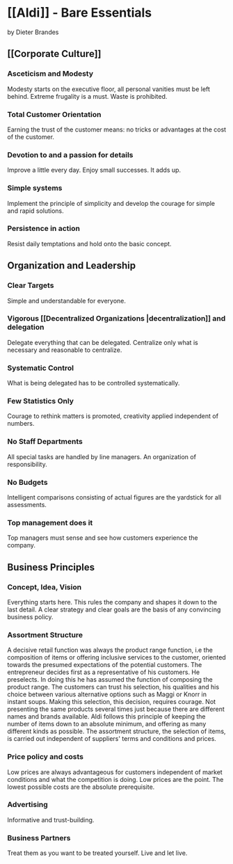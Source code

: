 # [[Aldi]] - Bare Essentials

by Dieter Brandes

## [[Corporate Culture]]
### Asceticism and Modesty
Modesty starts on the executive floor, all personal vanities must be left behind. Extreme frugality is a must. Waste is prohibited.

### Total Customer Orientation
Earning the trust of the customer means: no tricks or advantages at the cost of the customer.

### Devotion to and a passion for details
Improve a little every day. Enjoy small successes. It adds up. 

### Simple systems
Implement the principle  of simplicity and develop the courage for simple and rapid solutions.

### Persistence in action
Resist daily temptations and hold onto the basic concept.



## Organization and Leadership
### Clear Targets
Simple and understandable for everyone.

### Vigorous [[Decentralized Organizations |decentralization]] and delegation
Delegate everything that can be delegated. Centralize only what is necessary and reasonable to centralize.

### Systematic Control
What is being delegated has to be controlled systematically.

### Few Statistics Only
Courage to rethink matters is promoted, creativity applied independent of numbers.

### No Staff Departments
All special tasks are handled by line managers. An organization of responsibility.

### No Budgets
Intelligent comparisons consisting of actual figures are the yardstick for all assessments.

### Top management does it
Top managers must sense and see how customers experience the company.

## Business Principles
### Concept, Idea, Vision
Everything starts here. This rules the company and shapes it down to the last detail. A clear strategy and clear goals are the basis of any convincing business policy.

### Assortment Structure
A decisive retail function was always the product range function, i.e the composition of items or offering inclusive services to the customer, oriented towards the presumed expectations of the potential customers. The entrepreneur decides first as a representative of his customers. He preselects. In doing this he has assumed the function of composing the product range. The customers can trust his selection, his qualities and his choice between various alternative options such as Maggi or Knorr in instant soups. Making this selection, this decision, requires courage. Not presenting the same products several times just because there are different names and brands available.  Aldi follows this principle of keeping the number of items down to an absolute minimum, and offering as many different kinds as possible. The assortment structure, the selection of items, is carried out independent of suppliers' terms and conditions and prices.

### Price policy and costs
Low prices are always advantageous for customers independent of market conditions and what the competition is doing. Low prices are the point. The lowest possible costs are the absolute prerequisite.

### Advertising
Informative and trust-building.

### Business Partners
Treat them as you want to be treated yourself. Live and let live.





